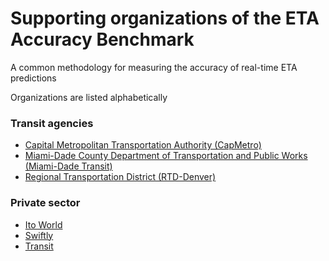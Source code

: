 # Supporting organizations of the ETA Accuracy Benchmark
A common methodology for measuring the accuracy of real-time ETA predictions

Organizations are listed alphabetically

### Transit agencies
- [Capital Metropolitan Transportation Authority (CapMetro)](https://www.capmetro.org/)
- [Miami-Dade County Department of Transportation and Public Works (Miami-Dade Transit)](https://www.miamidade.gov/global/transportation/home.page) 
- [Regional Transportation District (RTD-Denver)](https://www.rtd-denver.com/)

### Private sector
- [Ito World](https://www.itoworld.com/)
- [Swiftly](https://www.goswift.ly/)
- [Transit](https://transitapp.com/)
